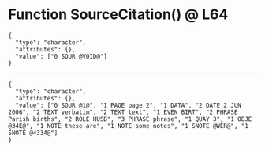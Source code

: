 # Function SourceCitation() @ L64

    {
      "type": "character",
      "attributes": {},
      "value": ["0 SOUR @VOID@"]
    }

---

    {
      "type": "character",
      "attributes": {},
      "value": ["0 SOUR @1@", "1 PAGE page 2", "1 DATA", "2 DATE 2 JUN 2006", "2 TEXT verbatim", "2 TEXT text", "1 EVEN BIRT", "2 PHRASE Parish births", "2 ROLE HUSB", "3 PHRASE phrase", "1 QUAY 3", "1 OBJE @34E@", "1 NOTE these are", "1 NOTE some notes", "1 SNOTE @WER@", "1 SNOTE @4334@"]
    }

